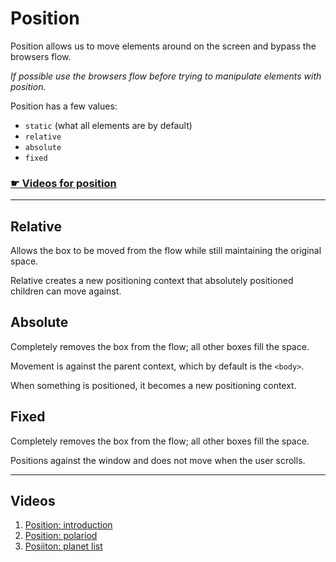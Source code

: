 # Position

Position allows us to move elements around on the screen and bypass the browsers flow.

*If possible use the browsers flow before trying to manipulate elements with position.*

Position has a few values:

- `static` (what all elements are by default)
- `relative`
- `absolute`
- `fixed`

### [☛ Videos for position](https://www.youtube.com/playlist?list=PLWjCJDeWfDdfWFmcHzFqGxGzzsx_8MPPP)

---

## Relative

Allows the box to be moved from the flow while still maintaining the original space.

Relative creates a new positioning context that absolutely positioned children can move against.

## Absolute

Completely removes the box from the flow; all other boxes fill the space.

Movement is against the parent context, which by default is the `<body>`.

When something is positioned, it becomes a new positioning context.

## Fixed

Completely removes the box from the flow; all other boxes fill the space.

Positions against the window and does not move when the user scrolls.

---

## Videos

1. [Position: introduction](http://www.youtube.com/watch?v=jVWnfwOZPDI&list=PLWjCJDeWfDdfWFmcHzFqGxGzzsx_8MPPP&index=1)
2. [Position: polariod](http://www.youtube.com/watch?v=kNJuF4aVHEA&list=PLWjCJDeWfDdfWFmcHzFqGxGzzsx_8MPPP&index=2)
3. [Posiiton: planet list](http://www.youtube.com/watch?v=LU3BkaRVf_8&list=PLWjCJDeWfDdfWFmcHzFqGxGzzsx_8MPPP&index=3)
